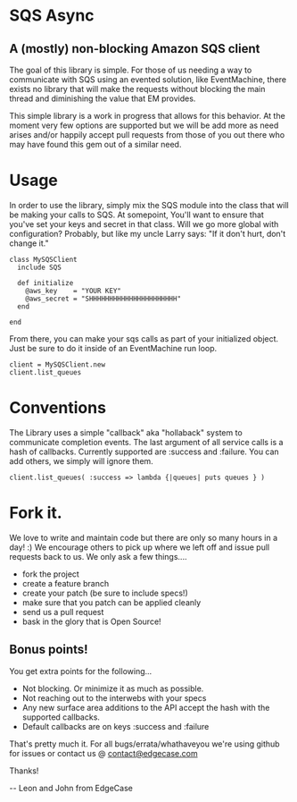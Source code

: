 # SQS Async
## A (mostly) non-blocking Amazon SQS client

The goal of this library is simple. For those of us needing a way to communicate with SQS 
using an evented solution, like EventMachine, there exists no library that will make the requests
without blocking the main thread and diminishing the value that EM provides.

This simple library is a work in progress that allows for this behavior. At the moment very few
options are supported but we will be add more as need arises and/or happily accept pull requests
from those of you out there who may have found this gem out of a similar need.

# Usage

In order to use the library, simply mix the SQS module into the class that will be making your calls to SQS. At somepoint, 
You'll want to ensure that you've set your keys and secret in that class. Will we go more global with configuration? Probably, 
but like my uncle Larry says: "If it don't hurt, don't change it."

    class MySQSClient
      include SQS
    
      def initialize
        @aws_key    = "YOUR KEY"
        @aws_secret = "SHHHHHHHHHHHHHHHHHHHHHH"
      end
    
    end

From there, you can make your sqs calls as part of your initialized object. Just be sure to do it inside of an
EventMachine run loop. 

    client = MySQSClient.new
    client.list_queues

# Conventions

The Library uses a simple "callback" aka "hollaback" system to communicate completion events. The last argument of all service calls 
is a hash of callbacks. Currently supported are :success and :failure. You can add others, we simply will ignore them. 

    client.list_queues( :success => lambda {|queues| puts queues } )

# Fork it.

We love to write and maintain code but there are only so many hours in a day! :) We encourage others to pick up where we left off and issue pull
requests back to us. We only ask a few things....

+ fork the project
+ create a feature branch
+ create your patch (be sure to include specs!)
+ make sure that you patch can be applied cleanly
+ send us a pull request
+ bask in the glory that is Open Source!

## Bonus points!

You get extra points for the following... 

+ Not blocking. Or minimize it as much as possible.
+ Not reaching out to the interwebs with your specs
+ Any new surface area additions to the API accept the hash with the supported callbacks.
+ Default callbacks are on keys :success and :failure

That's pretty much it. For all bugs/errata/whathaveyou we're using github for issues or contact us @ contact@edgecase.com

Thanks! 

-- Leon and John from EdgeCase
